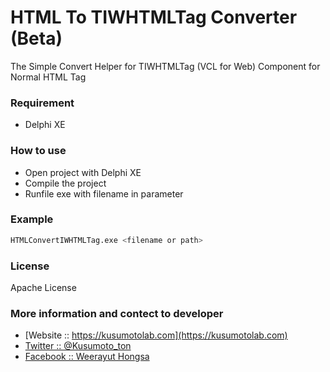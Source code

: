 # HTML To TIWHTMLTag Converter (Beta)
The Simple Convert Helper for TIWHTMLTag (VCL for Web) Component for Normal HTML Tag
### Requirement
- Delphi XE

### How to use
- Open project with Delphi XE
- Compile the project
- Runfile exe with filename in parameter

### Example
```bash
HTMLConvertIWHTMLTag.exe <filename or path>
```
### License
Apache License

### More information and contect to developer
* [Website :: https://kusumotolab.com](https://kusumotolab.com)
* [Twitter :: @Kusumoto_ton](https://twtter.com/kusumoto_ton)
* [Facebook :: Weerayut Hongsa](https://facebook.com/Azerdar.t.Kusumoto)
